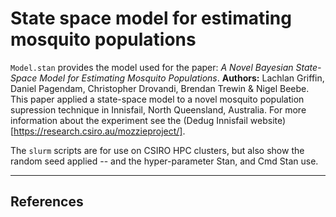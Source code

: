# State space model for estimating mosquito populations


`Model.stan` provides the model used for the paper: *A Novel Bayesian State-Space Model for Estimating Mosquito Populations*. **Authors:** Lachlan Griffin, Daniel Pagendam, Christopher Drovandi, Brendan Trewin & Nigel Beebe. This paper applied a state-space model to a novel mosquito population supression technique in Innisfail, North Queensland, Australia. For more information about the experiment see the (Dedug Innisfail website)[https://research.csiro.au/mozzieproject/].

The `slurm` scripts are for use on CSIRO HPC clusters, but also show the random seed applied -- and the hyper-parameter Stan, and Cmd Stan use.

***

## References

